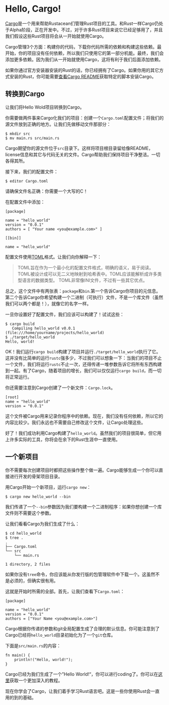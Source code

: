 # Hello, Cargo!
[Cargo](http://crates.io/)是一个用来帮助Rustacean们管理Rust项目的工具。和Rust一样Cargo仍处于Alpha阶段，正在开发中。不过，对于许多Rust项目来说它已经足够用了，并且我们假设这些Rust项目将会从一开始就使用Cargo。

Cargo管理3个方面：构建你的代码，下载你代码所需的依赖和构建这些依赖。最开始，你的项目没有任何依赖，所以我们只使用它的第一部分机能。最终，我们会添加更多依赖。因为我们从一开始就使用Cargo，这将有利于我们后面添加依赖。

如果你通过官方安装器安装的Rust的话，你已经拥有了Cargo。如果你用的其它方式安装的Rust，你可能需要[查看Cargo README](https://github.com/rust-lang/cargo#installing-cargo-from-nightlies)获取特定的脚本安装Cargo。

## 转换到Cargo
让我们将Hello Wold项目转换到Cargo。

你需要做两件事来Cargo化我们的项目：创建一个`Cargo.toml`配置文件；将我们的源文件放到正确的地方。让我们先做移动文件那部分：
```
$ mkdir src
$ mv main.rs src/main.rs
```
Cargo期望你的源文件位于`src`目录下。这样将项目根目录留给像README，license信息和其它与代码无关的文件。Cargo帮助我们保持项目干净整洁。一切各得其所。

接下来，我们的配置文件：
```
$ editor Cargo.toml
```
请确保文件名正确：你需要一个大写的C！

在配置文件中添加：
```cargo
[package]

name = "hello_world"
version = "0.0.1"
authors = [ "Your name <you@example.com>" ]

[[bin]]

name = "hello_world"
```
配置文件使用[TOML](https://github.com/toml-lang/toml)格式。让我们向你解释一下：
> TOML旨在作为一个最小化的配置文件格式，明确的语义，易于阅读。TOML被设计成可以无二义地映射到哈希表中。TOML应该能解析成许多类型语言的数据类型。
TOML非常像INI文件，不过有一些其它优点。

总之，这个文件中有两张表：`package`和`bin`.第一个告诉Cargo你项目的元信息。第二个告诉Cargo你希望构建一个二进制（可执行）文件，不是一个库文件（虽然我们可以两个都是！），就像它的名字一样。

一旦你设置好了配置文件，我们应该可以构建了！试试这些：
```
$ cargo build
   Compiling hello_world v0.0.1 (file:///home/yourname/projects/hello_world)
$ ./target/hello_world
Hello, world!
```
OK！我们运行`cargo build`构建了项目并运行`./target/hello_world`执行了它。这并没有比简单的运行`rustc`强多少，不过我们可以想象一下：当我们的项目不止一个文件，我们将运行`rustc`不止一次，还得传递一堆参数告诉它将所有东西构建到一起。有了Cargo，随着项目的增长，我们可以仅仅运行`cargo build`，而一切将正常运行。

你还需要注意到Cargo创建了一个新文件：`Cargo.lock`。
```
[root]
name = "hello_world"
version = "0.0.1"
```
这个文件被Cargo用来记录你程序中的依赖。现在，我们没有任何依赖，所以它的内容比较少。我们永远也不需要自己修改这个文件，让Cargo处理这些。

好了！我们成功利用Cargo构建了`hello_world`。虽然我们的项目很简单，但它用上许多实际的工具，你将会在余下的Rust生涯中一直使用。

## 一个新项目
你不需要每次创建项目时都把这些操作整个做一遍。Cargo能够生成一个你可以直接进行开发的骨架项目目录。

用Cargo开始一个新项目，运行`cargo new`：
```
$ cargo new hello_world --bin
```
我们传递了一个`--bin`参数因为我们要构建一个二进制程序：如果你想创建一个库文件则不需要这个参数。

让我们看看Cargo为我们生成了什么：
```
$ cd hello_world
$ tree .
.
├── Cargo.toml
└── src
    └── main.rs

1 directory, 2 files
```
如果你没有`tree`命令，你应该能从你发行版的包管理软件中下载一个。这虽然不是必须的，但确实很有用。

这就是开始时所需的全部。首先，让我们查看下`Cargo.toml`：
```
[package]

name = "hello_world"
version = "0.0.1"
authors = ["Your Name <you@example.com>"]
```
Cargo根据你传递的参数和git全局配置生成了合理的默认信息。你可能注意到了Cargo已经将`hello_world`目录初始化为了一个`git`仓库。

下面是`src/main.rs`的内容：
```
fn main() {
    println!("Hello, world!");
}
```
Cargo已经为我们生成了一个”Hello World!“，你可以进行coding了。你可以在[这里](http://doc.crates.io/guide.html)获取一个更加深入的教程。

现在你学会了Cargo，让我们着手学习Rust语言吧。这是一些你使用Rust会一直用的到的基础。
